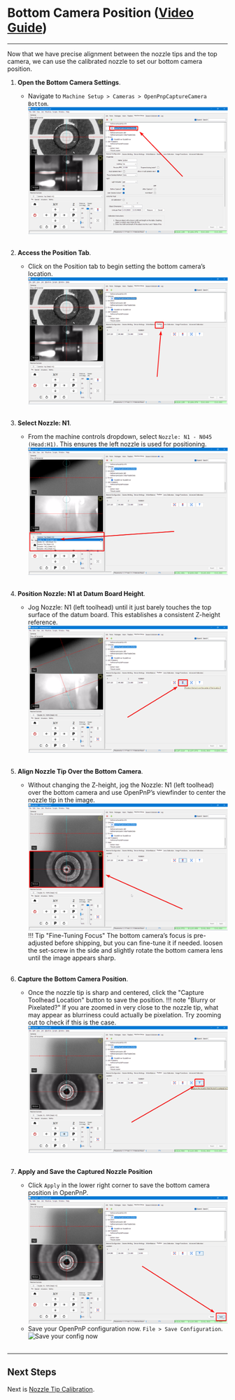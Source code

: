 # Bottom Camera Position ([Video Guide](https://youtu.be/h3mtEQfGMlM?si=uyDBUttihPh80EQv&t=1580))

---

Now that we have precise alignment between the nozzle tips and the top camera, we can use the calibrated nozzle to set our bottom camera position.

1. **Open the Bottom Camera Settings**.
    * Navigate to `Machine Setup > Cameras > OpenPnpCaptureCamera Bottom`.
     ![Select the bottom camera](images/select-bottom-camera-2.webp)
<br/><br/>

2. **Access the Position Tab**.
    * Click on the Position tab to begin setting the bottom camera’s location.
     ![Select the position tab](images/bottom-camera-position.webp)
<br/><br/>

3. **Select Nozzle: N1**.
    * From the machine controls dropdown, select `Nozzle: N1 - N045 (Head:H1)`. This ensures the left nozzle is used for positioning.
     ![Select nozzle from machine control dropdown](images/select-n1-machine-control-bottom.webp)
<br/><br/>

4. **Position Nozzle: N1 at Datum Board Height**.
    * Jog Nozzle: N1 (left toolhead) until it just barely touches the top surface of the datum board. This establishes a consistent Z-height reference.
     ![Position the toolhead over the bottom camera](images/position-over-bottom-cam.webp)
<br/><br/>

5. **Align Nozzle Tip Over the Bottom Camera**.
    * Without changing the Z-height, jog the Nozzle: N1 (left toolhead) over the bottom camera and use OpenPnP’s viewfinder to center the nozzle tip in the image.
     ![Position the toolhead over the bottom camera precisely](images/position-over-bottom-cam-precise.webp)
    !!! Tip "Fine-Tuning Focus"
        The bottom camera’s focus is pre-adjusted before shipping, but you can fine-tune it if needed. loosen the set-screw in the side and slightly rotate the bottom camera lens until the image appears sharp.
<br/><br/>

1. **Capture the Bottom Camera Position**.
    * Once the nozzle tip is sharp and centered, click the "Capture Toolhead Location" button to save the position.
    !!! note "Blurry or Pixelated?"
        If you are zoomed in very close to the nozzle tip, what may appear as blurriness could actually be pixelation. Try zooming out to check if this is the case.
     ![Store the camera location](images/store-nozzle-location-bottom.webp)
<br/><br/>

1. **Apply and Save the Captured Nozzle Position**
    * Click `Apply` in the lower right corner to save the bottom camera position in OpenPnP.
     ![Save the camera location](images/apply-bottom-cam-pos.webp)
    * Save your OpenPnP configuration now. `File > Save Configuration`.
      ![Save your config now](images/save-configuration.webp)
<br/><br/>

---

## Next Steps

Next is [Nozzle Tip Calibration](../8-nozzle-tip-calibration/nozzle-tip-calibration.md).